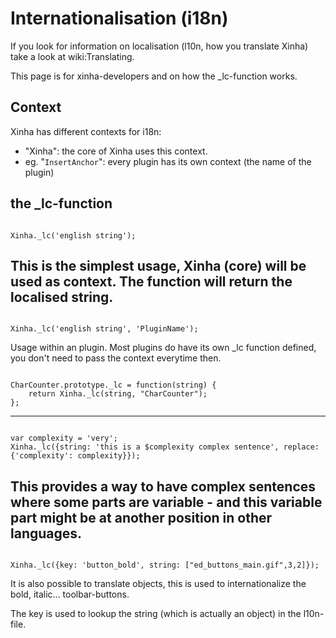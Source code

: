 # Internationalisation (i18n)

If you look for information on localisation (l10n, how you translate Xinha) take a look at wiki:Translating.

This page is for xinha-developers and on how the _lc-function works.

## Context
Xinha has different contexts for i18n:

 * "Xinha": the core of Xinha uses this context.
 * eg. "`InsertAnchor`": every plugin has its own context (the name of the plugin)

## the _lc-function

```

Xinha._lc('english string');
```

This is the simplest usage, Xinha (core) will be used as context. The function will return the localised string.
----

```

Xinha._lc('english string', 'PluginName');
```

Usage within an plugin. Most plugins do have its own _lc function defined, you don't need to pass the context everytime then.

```

CharCounter.prototype._lc = function(string) {
    return Xinha._lc(string, "CharCounter");
};
```

----

```

var complexity = 'very';
Xinha._lc({string: 'this is a $complexity complex sentence', replace:{'complexity': complexity}});
```

This provides a way to have complex sentences where some parts are variable - and this variable part might be at another position in other languages.
----

```

Xinha._lc({key: 'button_bold', string: ["ed_buttons_main.gif",3,2]});
```

It is also possible to translate objects, this is used to internationalize the bold, italic... toolbar-buttons.

The key is used to lookup the string (which is actually an object) in the l10n-file.

